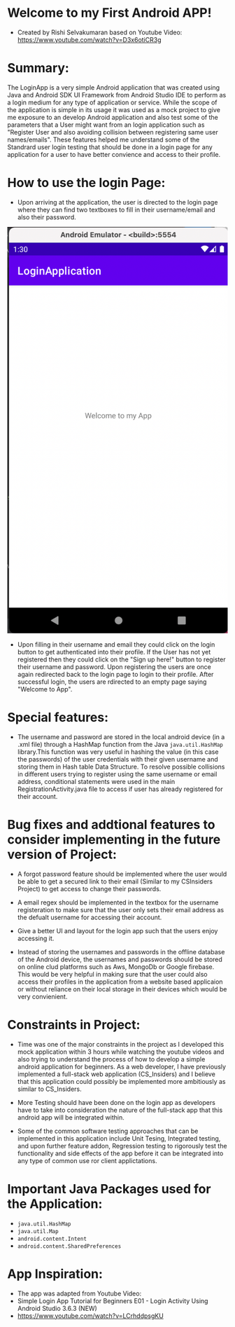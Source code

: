 
# Welcome to my First Android APP!

* Created by Rishi Selvakumaran based on Youtube Video: https://www.youtube.com/watch?v=D3x6otiCR3g

# Summary:

The LoginApp is a very simple Android application that was created using Java and Android SDK UI Framework from Android Studio IDE to perform as a login medium for any type of application or service. While the scope of the application is simple in its usage it was used as a mock project to give me exposure to an develop Android application and also test some of the parameters that a User might want from an login application such as "Register User and also avoiding collision between registering same user names/emails". These features helped me understand some of the Standrard user login testing that should be done in a login page for any application for a user to have better convience and access to their profile. 

# How to use the login Page:

- Upon arriving at the application, the user is directed to the login page where they can find two textboxes to fill in their username/email and also their password. 

![alt text](https://github.com/rishiselvakumaran98/LoginApp/blob/main/img/UserPage.png?raw=true)



- Upon filling in their username and email they could click on the login button to get authenticated into their profile. If the User has not yet registered then they could click on the "Sign up here!" button to register their username and password. Upon registering the users are once again redirected back to the login page to login to their profile. After successful login, the users are rdirected to an empty page saying "Welcome to App".


# Special features:
- The username and password are stored in the local android device (in a .xml file) through a HashMap function from the Java `java.util.HashMap` library.This function was very useful in hashing the value (in this case the passwords) of the user credentials with their given username and storing them in Hash table Data Structure. To resolve possible collisions in different users trying to register using the same username or email address, conditional statements were used in the main RegistrationActivity.java file to access if user has already registered for their account.

# Bug fixes and addtional features to consider implementing in the future version of Project:

- A forgot password feature should be implemented where the user would be able to get a secured link to their email (Similar to my CSInsiders Project) to get access to change their passwords.

- A email regex should be implemented in the textbox for the username registeration to make sure that the user only sets their email address as the defualt username for accessing their account.

- Give a better UI and layout for the login app such that the users enjoy accessing it.

- Instead of storing the usernames and passwords in the offline database of the Android device, the usernames and passwords should be stored on online clud platforms such as Aws, MongoDb or Google firebase. This would be very helpful in making sure that the user could also access their profiles in the application from a website based applicaion or without reliance on their local storage in their devices which would be very convienient.

# Constraints in Project:

- Time was one of the major constraints in the project as I developed this mock application within 3 hours while watching the youtube videos and also trying to understand the process of how to develop a simple android application for beginners. As a web developer, I have previously implemented a full-stack web application (CS_Insiders) and I believe that this application could possibly be implemented more ambitiously as similar to CS_Insiders.

- More Testing should have been done on the login app as developers have to take into consideration the nature of the full-stack app that this android app will be integrated within.

- Some of the common software testing approaches that can be implemented in this application include Unit Tesing, Integrated testing, and upon further feature addon, Regression testing to rigorously test the functionality and side effects of the app before it can be integrated into any type of common use ror client applictations.


# Important Java Packages used for the Application:

- `java.util.HashMap`
- `java.util.Map`
- `android.content.Intent`
- `android.content.SharedPreferences`

# App Inspiration:
* The app was adapted from Youtube Video: 
* Simple Login App Tutorial for Beginners E01 - Login Activity Using Android Studio 3.6.3 (NEW)
* https://www.youtube.com/watch?v=LCrhddpsgKU
